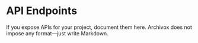 # API Endpoints

If you expose APIs for your project, document them here. Archivox does not impose any format—just write Markdown.
